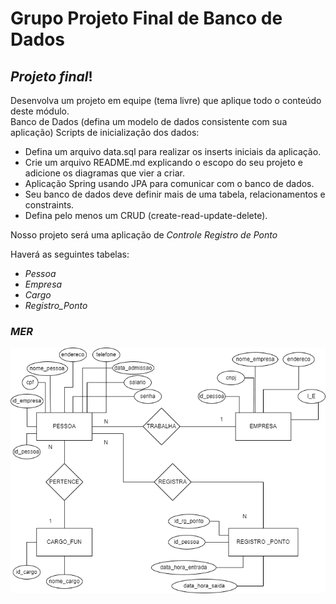 # Grupo Projeto Final de Banco de Dados

## *Projeto final*!  
Desenvolva um projeto em equipe (tema livre) que aplique todo o conteúdo deste módulo.  
Banco de Dados (defina um modelo de dados consistente com sua aplicação) Scripts de inicialização dos dados:  
* Defina um arquivo data.sql para realizar os inserts iniciais da aplicação.  
* Crie um arquivo README.md explicando o escopo do seu projeto e adicione os diagramas que vier a criar.  
* Aplicação Spring usando JPA para comunicar com o banco de dados.  
* Seu banco de dados deve definir mais de uma tabela, relacionamentos e constraints.  
* Defina pelo menos um CRUD (create-read-update-delete).  



Nosso projeto será uma aplicação de *Controle Registro de Ponto*  

Haverá as seguintes tabelas:  
* _Pessoa_
* _Empresa_
* _Cargo_
* _Registro_Ponto_

### *MER*
![MRE](img/MER_Projeto.png)
